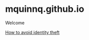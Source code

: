 # mquinnq.github.io

Welcome

[How to avoid identity theft](Tips/How%20to%20avoid%20identity%20theft.md)